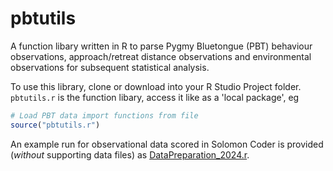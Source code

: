 # pbtutils
A function libary written in R to parse Pygmy Bluetongue (PBT) behaviour observations, approach/retreat distance observations and environmental observations for subsequent statistical analysis.

To use this library, clone or download into your R Studio Project folder.  
`pbtutils.r` is the function libary, access it like as a 'local package', eg
```r
# Load PBT data import functions from file
source("pbtutils.r")
```
An example run for observational data scored in Solomon Coder is provided (*without* supporting data files) as [DataPreparation_2024.r](DataPreparation_2024.r).
